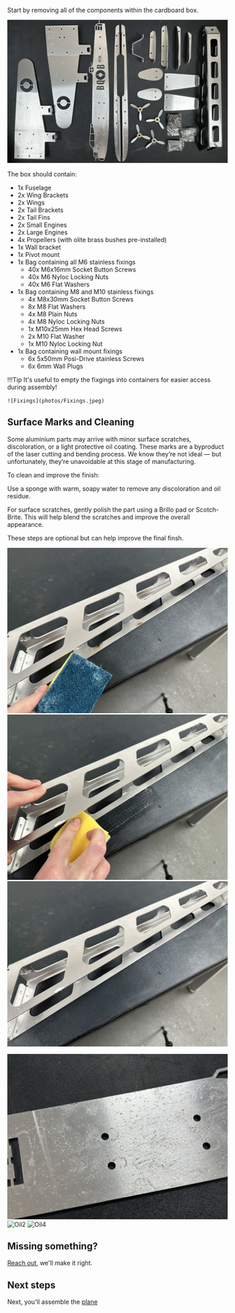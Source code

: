 Start by removing all of the components within the cardboard box. 

![Layflat](photos/Layflat.jpeg)

The box should contain:

- 1x Fuselage
- 2x Wing Brackets
- 2x Wings
- 2x Tail Brackets
- 2x Tail Fins
- 2x Small Engines
- 2x Large Engines
- 4x Propellers (with olite brass bushes pre-installed)
- 1x Wall bracket
- 1x Pivot mount
- 1x Bag containing all M6 stainless fixings
    - 40x M6x16mm Socket Button Screws
    - 40x M6 Nyloc Locking Nuts
    - 40x M6 Flat Washers
- 1x Bag containing M8 and M10 stainless fixings
    - 4x M8x30mm Socket Button Screws
    - 8x M8 Flat Washers
    - 4x M8 Plain Nuts
    - 4x M8 Nyloc Locking Nuts
    - 1x M10x25mm Hex Head Screws
    - 2x M10 Flat Washer
    - 1x M10 Nyloc Locking Nut
- 1x Bag containing wall mount fixings
    - 6x 5x50mm Posi-Drive stainless Screws
    - 6x 6mm Wall Plugs

!!!Tip
    It's useful to empty the fixgings into containers for easier access during assembly!

    ![Fixings](photos/Fixings.jpeg)

## Surface Marks and Cleaning

Some aluminium parts may arrive with minor surface scratches, discoloration, or a light protective oil coating. These marks are a byproduct of the laser cutting and bending process. We know they’re not ideal — but unfortunately, they’re unavoidable at this stage of manufacturing.

To clean and improve the finish:

Use a sponge with warm, soapy water to remove any discoloration and oil residue.

For surface scratches, gently polish the part using a Brillo pad or Scotch-Brite. This will help blend the scratches and improve the overall appearance.

These steps are optional but can help improve the final finsh.

![Clean1](photos/Clean1.jpeg)
![Clean2](photos/Clean2.jpeg)
![Clean3](photos/Clean3.jpeg)

![Oil1](photos/Oil1.jpeg)
![Oil2](photos/Oil2.jpeg)
![Oil4](photos/Oil4.jpeg)

## Missing something?

[Reach out](https://lincslabs.co.uk/pages/contact), we'll make it right.

## Next steps

Next, you'll assemble the [plane](plane.md)
